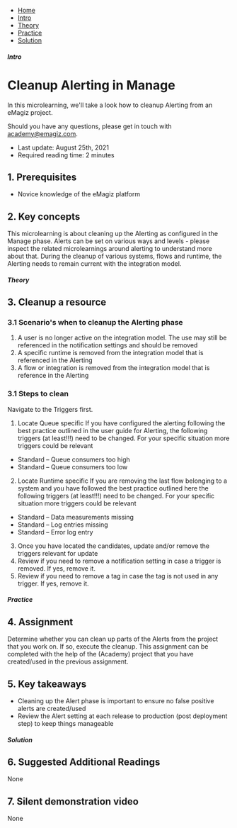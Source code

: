 <div class="ez-academy">
    <div class="ez-academy__body">
        <main class="micro-learning">
        <ul class="doc-nav">
            <li class="doc-nav__item"><a href="../../docs/microlearning/intermediate-lifecycle-management-index" class="doc-nav__link">Home</a></li>
            <li class="doc-nav__item"><a href="#intro" class="doc-nav__link">Intro</a></li>
            <li class="doc-nav__item"><a href="#theory" class="doc-nav__link">Theory</a></li>
            <li class="doc-nav__item"><a href="#practice" class="doc-nav__link">Practice</a></li>
            <li class="doc-nav__item"><a href="#solution" class="doc-nav__link">Solution</a></li>
        </ul>

<div class="doc">

##### Intro

# Cleanup Alerting in Manage
 
In this microlearning, we'll take a look how to cleanup Alerting from an eMagiz project.

Should you have any questions, please get in touch with academy@emagiz.com.

- Last update: August 25th, 2021
- Required reading time: 2 minutes

## 1. Prerequisites
- Novice knowledge of the eMagiz platform

## 2. Key concepts
This microlearning is about cleaning up the Alerting as configured in the Manage phase. Alerts can be set on various ways and levels - please inspect the related microlearnings around alerting to understand more about that. During the cleanup of various systems, flows and runtime, the Alerting needs to remain current with the integration model. 

##### Theory
  
## 3. Cleanup a resource

### 3.1 Scenario's when to cleanup the Alerting phase

1. A user is no longer active on the integration model. The use may still be referenced in the notification settings and should be removed
2. A specific runtime is removed from the integration model that is referenced in the Alerting
3. A flow or integration is removed from the integration model that is reference in the Alerting

### 3.1 Steps to clean

Navigate to the Triggers first.

1. Locate Queue specific
If you have configured the alerting following the best practice outlined in the user guide for Alerting, the following triggers (at least!!!) need to be changed. For your specific situation more triggers could be relevant
- Standard – Queue consumers too high
- Standard – Queue consumers too low

2. Locate Runtime specific
If you are removing the last flow belonging to a system and you have followed the best practice outlined here the following triggers (at least!!!) need to be changed. For your specific situation more triggers could be relevant
- Standard – Data measurements missing
- Standard – Log entries missing
- Standard – Error log entry

3. Once you have located the candidates, update and/or remove the triggers relevant for update
4. Review if you need to remove a notification setting in case a trigger is removed. If yes, remove it.
5. Review if you need to remove a tag in case the tag is not used in any trigger. If yes, remove it.


##### Practice

## 4. Assignment

Determine whether you can clean up parts of the Alerts from the project that you work on. If so, execute the cleanup.
This assignment can be completed with the help of the (Academy) project that you have created/used in the previous assignment.

## 5. Key takeaways

- Cleaning up the Alert phase is important to ensure no false positive alerts are created/used
- Review the Alert setting at each release to production (post deployment step) to keep things manageable


##### Solution

## 6. Suggested Additional Readings

None

## 7. Silent demonstration video

None


</div>
</main>
</div>
</div>